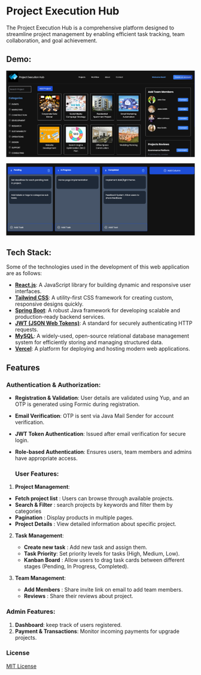 # Project Execution Hub

The Project Execution Hub is a comprehensive platform designed to streamline project management by enabling efficient task tracking, team collaboration, and goal achievement.

## Demo:

![Project-List](https://github.com/rangari-rani/Project-Execution-Hub/blob/4d182f6b44dc3fdc36df4e25a48a892cd747d422/project1.png)

![Kanban-Board](https://github.com/rangari-rani/Project-Execution-Hub/blob/4d182f6b44dc3fdc36df4e25a48a892cd747d422/project2.png)

## Tech Stack:

Some of the technologies used in the development of this web application are as follows:

- **[React.js](https://reactjs.org/)**: A JavaScript library for building dynamic and responsive user interfaces.
- **[Tailwind CSS](https://tailwindcss.com/)**: A utility-first CSS framework for creating custom, responsive designs quickly.
- **[Spring Boot](https://spring.io/projects/spring-boot)**: A robust Java framework for developing scalable and production-ready backend services.
- **[JWT (JSON Web Tokens)](https://jwt.io/)**: A standard for securely authenticating HTTP requests.
- **[MySQL](https://www.mysql.com/)**: A widely-used, open-source relational database management system for efficiently storing and managing structured data.
- **[Vercel](https://vercel.com/)**: A platform for deploying and hosting modern web applications.

## Features

### Authentication & Authorization:

- **Registration & Validation**: User details are validated using Yup, and an OTP is generated using Formic during registration.
- **Email Verification**: OTP is sent via Java Mail Sender for account verification.
- **JWT Token Authentication**: Issued after email verification for secure login.
- **Role-based Authentication**: Ensures users, team members and admins have appropriate access.

  ### User Features:

1. **Project Management**:

- **Fetch project list** : Users can browse through available projects.
- **Search & Filter** : search projects by keywords and filter them by categories
- **Pagination** : Display products in multiple pages.
- **Project Details** : View detailed information about specific project.

2. **Task Management**:

   - **Create new task** : Add new task and assign them.
   - **Task Priority**: Set priority levels for tasks (High, Medium, Low).
   - **Kanban Board** : Allow users to drag task cards between different stages (Pending, In Progress, Completed).

3. **Team Management**:
   - **Add Members** : Share invite link on email to add team members.
   - **Reviews** : Share their reviews about project.

### Admin Features:

1. **Dashboard**: keep track of users registered.
2. **Payment & Transactions**: Monitor incoming payments for upgrade projects.

### License

[MIT License](LICENSE)
